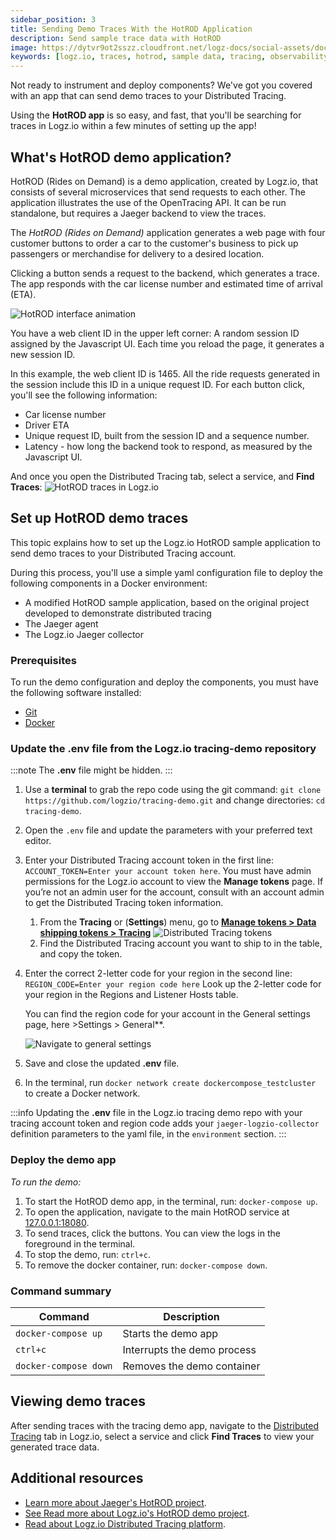 ```yaml
---
sidebar_position: 3
title: Sending Demo Traces With the HotROD Application
description: Send sample trace data with HotROD
image: https://dytvr9ot2sszz.cloudfront.net/logz-docs/social-assets/docs-social.jpg
keywords: [logz.io, traces, hotrod, sample data, tracing, observability, distributed tracing]
---
```


Not ready to instrument and deploy components? We've got you covered with an app that can send demo traces to your Distributed Tracing.

Using the **HotROD app** is so easy, and fast, that you'll be searching for traces in Logz.io within a few minutes of setting up the app! 



## What's HotROD demo application? ##

HotROD (Rides on Demand) is a demo application, created by Logz.io, that consists of several microservices that send requests to each other. The application illustrates the use of the OpenTracing API. It can be run standalone, but requires a Jaeger backend to view the traces. 

The _HotROD (Rides on Demand)_ application generates a web page with four customer buttons to order a car to the customer's business to pick up passengers or merchandise for delivery to a desired location. 

Clicking a button sends a request to the backend, which generates a trace. The app responds with the car license number and estimated time of arrival (ETA). 


![HotROD interface animation](https://dytvr9ot2sszz.cloudfront.net/logz-docs/distributed-tracing/tracing-hotrod-anim8.gif)

You have a web client ID in the upper left corner: A random session ID assigned by the Javascript UI. Each time you reload the page, it generates a new session ID.

In this example, the web client ID is 1465. All the ride requests generated in the session include this ID in a unique request ID. For each button click, you'll see the following information: 

+ Car license number
+ Driver ETA
+ Unique request ID, built from the session ID and a sequence number. 
+ Latency - how long the backend took to respond, as measured by the Javascript UI.


And once you open the Distributed Tracing tab, select a service, and **Find Traces**: ![HotROD traces in Logz.io](https://dytvr9ot2sszz.cloudfront.net/logz-docs/distributed-tracing/traces-hotrod-driver-results_oct21.png)

## Set up HotROD demo traces 

This topic explains how to set up the Logz.io HotROD sample application to send demo traces to your Distributed Tracing account. 

During this process, you'll use a simple yaml configuration file to deploy the following components in a Docker environment:

+ A modified HotROD sample application, based on the original project developed to demonstrate distributed tracing
+ The Jaeger agent
+ The Logz.io Jaeger collector

### Prerequisites

To run the demo configuration and deploy the components, you must have the following software installed: 

* [Git](https://git-scm.com/book/en/v2/Getting-Started-Installing-Git)
* [Docker](https://docs.docker.com/get-docker/)



### Update the **.env** file from the Logz.io tracing-demo repository

:::note
The **.env** file might be hidden.
:::


1. Use a **terminal** to grab the repo code using the git command:  `git clone https://github.com/logzio/tracing-demo.git` and change directories: `cd tracing-demo`.

2. Open the `.env` file and update the parameters with your preferred text editor.
3. Enter your Distributed Tracing account token in the first line: `ACCOUNT_TOKEN=Enter your account token here`. You must have admin permissions for the Logz.io account to view the **Manage tokens** page. If you’re not an admin user for the account, consult with an account admin to get the Distributed Tracing token information.
    
    1. From the **Tracing** or <i class="li li-gear"></i> (**Settings**) menu, go to **[Manage tokens > Data shipping tokens > Tracing](https://app.logz.io/#/dashboard/settings/manage-tokens/data-shipping?product=tracing)**
    ![Distributed Tracing tokens](https://dytvr9ot2sszz.cloudfront.net/logz-docs/distributed-tracing/tracing-token_sept2021.png)
    1. Find the Distributed Tracing account you want to ship to in the table, and copy the token.
4. Enter the correct 2-letter code for your region in the second line: `REGION_CODE=Enter your region code here`
    Look up the 2-letter code for your region in the Regions and Listener Hosts table.
   
   You can find the region code for your account in the General settings page, here >Settings > General**.

   ![Navigate to general settings](https://dytvr9ot2sszz.cloudfront.net/logz-docs/distributed-tracing/traces-general-settings_oct21.png	)


5. Save and close the updated **.env** file.

6. In the terminal, run `docker network create dockercompose_testcluster` to create a Docker network.

:::info
Updating the **.env** file in the Logz.io tracing demo repo with your tracing account token and region code 
adds your `jaeger-logzio-collector` definition parameters to the yaml file, in the `environment` section.
:::

### Deploy the demo app

_To run the demo:_

1. To start the HotROD demo app, in the terminal, run: `docker-compose up`.
2. To open the application, navigate to the main HotROD service at [127.0.0.1:18080](http://127.0.0.1:18080).
3. To send traces, click the buttons.
    You can view the logs in the foreground in the terminal. 
4. To stop the demo, run: `ctrl+c`.
5. To remove the docker container, run: `docker-compose down`.

### Command summary


|Command|Description|
|---------------|---------------|
|`docker-compose up`| Starts the demo app|
|`ctrl+c`|Interrupts the demo process |
|`docker-compose down`|Removes the demo container|


## Viewing demo traces

After sending traces with the tracing demo app, navigate to the [Distributed Tracing](https://app.logz.io/#/dashboard/jaeger/search?switchToAccountId=2977) tab in Logz.io, select a service and click **Find Traces** to view your generated trace data.    

## Additional resources

* [Learn more about Jaeger's HotROD project](https://github.com/jaegertracing/jaeger/tree/master/examples/hotrod).
* [See Read more about Logz.io's HotROD demo project](https://github.com/logzio/tracing-demo/blob/main/README.md).
* [Read about Logz.io Distributed Tracing platform](https://docs.logz.io/docs/user-guide/distributed-tracing/tracing-overview/why-tracing/).

